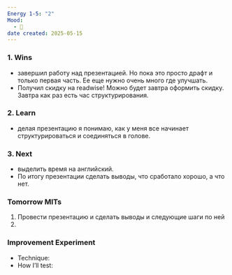 ```yaml
---
Energy 1-5: "2"
Mood:
  - 🙂
date created: 2025-05-15
---
```



### 1. Wins
- завершил работу над презентацией. Но пока это просто драфт и только первая часть. Ее еще нужно очень много где улучшать.
- Получил скидку на readwise! Можно будет завтра оформить скидку. Завтра как раз есть час структурирования. 
### 2. Learn
- делая презентацию я понимаю, как у меня все начинает структурироваться и соединяться в голове. 
### 3. Next
- выделить время на английский. 
- По итогу презентации сделать выводы, что сработало хорошо, а что нет. 

### Tomorrow MITs
1. Провести презентацию и сделать выводы и следующие шаги по ней
2. 

### Improvement Experiment
- Technique:
- How I’ll test: